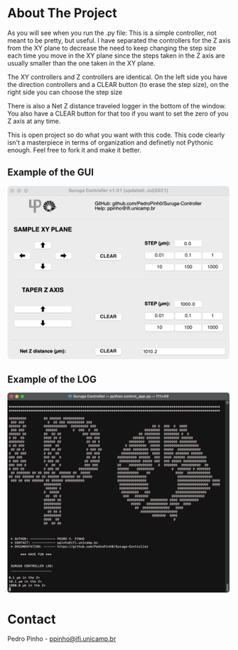<!-- ABOUT THE PROJECT -->
# About The Project

As you will see when you run the .py file: This is a simple controller, not meant to be pretty, but useful. I have separated the controllers for the Z axis from the XY plane to decrease the need to keep changing the step size each time you move in the XY plane since the steps taken in the Z axis are usually smaller than the one taken in the XY plane.

The XY controllers and Z controllers are identical. On the left side you have the direction controllers and a CLEAR button (to erase the step size), on the right side you can choose the step size

There is also a Net Z distance traveled logger in the bottom of the window. You also have a CLEAR button for that too if you want to set the zero of you Z axis at any time.

This is open project so do what you want with this code. This code clearly isn't a masterpiece in terms of organization and definetly not Pythonic enough. Feel free to fork it and make it better.

## Example of the GUI
<img src="https://github.com/PedroPinh0/Suruga-Controller/blob/master/extras/app_example.png?raw=true" width="500">

## Example of the LOG
<img src="https://github.com/PedroPinh0/Suruga-Controller/blob/master/extras/log_example.png?raw=true" width="500">

<!-- CONTACT -->
# Contact

Pedro Pinho - ppinho@ifi.unicamp.br

